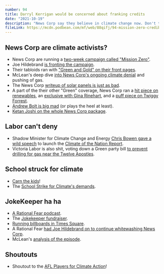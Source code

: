 ```yaml
---
number: 94
title: Darryl Kerrigan would be concerned about franking credits
date: "2021-10-19"
description: "News Corp say they believe in climate change now. Don't take their word for it. We also discuss climate activism and whether buying billboards is effective."
fileLink: https://mcdn.podbean.com/mf/web/88qifj/94-mission-zero-credibility-002.mp3
---
```


## News Corp are climate activists?

- News Corp are running a [two-week campaign called "Mission Zero"](https://www.theguardian.com/media/2021/oct/15/news-corp-is-going-only-positive-on-climate-but-did-gina-rinehart-miss-the-memo).
- Joe Hildebrand [is fronting the campaign](https://archive.is/3P1Hx).
- Their tabloids ran with ["Green and Gold" on their front pages](https://twitter.com/matthewbevan/status/1447293630880772096?s=21).
- McLean's deep dive [into News Corp's ongoing climate denial](https://twitter.com/mcccclean/status/1448788560006377480) and pushing of gas.
- The News Corp [writeup of solar panels is just as bad](https://www.heraldsun.com.au/technology/environment/australias-renewable-energy-future-how-do-solar-wind-and-hydro-work/news-story/6b4a99bf58e5a3f8c63682afbcdc0f0d).
- A part of the their other "Green" coverage, News Corp ran a [hit piece on renewables](https://www.heraldsun.com.au/technology/environment/the-clean-energy-debate-new-sky-news-documentary-lifts-the-lid-on-renewable-energy/news-story/81e626ce9a82d745f584df58d11bcb83), an [exclusive with Gina Rinehart](https://www.heraldsun.com.au/technology/environment/mission-zero-gina-rinehart-backs-renewables-fears-farmers-and-australians-cant-afford-it/news-story/d5f2c77176c041c1a215fec09fd7a49b), and a [puff piece on Twiggy Forrest](https://www.heraldsun.com.au/business/companies/andrew-twiggy-forrest-takes-aim-at-politicians-who-stand-in-the-way-of-netzero/news-story/12249607b3043590172a09bd720bdde9).
- [Andrew Bolt is big mad](https://www.theguardian.com/media/2021/oct/13/news-corps-andrew-bolt-says-his-companys-climate-campaign-is-rubbish) (or plays the heel at least).
- [Ketan Joshi on the whole News Corp package](https://reneweconomy.com.au/news-corp-hasnt-seen-the-light-on-climate-theyre-just-updating-their-tactics/).

## Labor can't deny

- Shadow Minister for Climate Change and Energy [Chris Bowen gave a wild speech](https://www.chrisbowen.net/media/transcripts-speeches/climate-of-the-nation-report-launch/) to launch the [Climate of the Nation Report](https://australiainstitute.org.au/initiative/climate-of-the-nation/).
- Victoria Labor is also shit, voting down a Green party bill [to prevent drilling for gas near the Twelve Apostles](https://greens.org.au/vic/news/labor-and-liberals-vote-allow-gas-drilling-12-apostles).

## School struck for climate

- [Carn the kids](https://www.abc.net.au/news/2021-10-15/students-around-australia-join-school-strike-4-climate/100541412)!
- The [School Strike for Climate's demands](https://www.schoolstrike4climate.com/pledge).

## JokeKeeper ha ha

- [A Rational Fear podcast](https://podcasts.apple.com/au/podcast/a-rational-fear/id522303261).
- The [Jokekeeper fundraiser](https://www.indiegogo.com/projects/jokekeeper-shaming-australia-s-climate-inaction#/).
- [Running billboards in Times Square](https://thenewdaily.com.au/news/world/us-news/2021/10/15/dan-ilic-times-square-billboard/).
- A Rational Fear [had Joe Hildebrand on to continue whitewashing News Corp](https://twitter.com/ARationalFear/status/1448823438341120001).
- McLean's [analysis of the episode](https://twitter.com/mcccclean/status/1449233949679517703).

## Shoutouts

- Shoutout to the [AFL Players for Climate Action](https://www.aflp4ca.org.au)!




